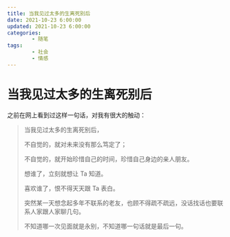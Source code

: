 ```yaml
---
title: 当我见过太多的生离死别后
date: 2021-10-23 6:00:00
updated: 2021-10-23 6:00:00
categories:
        - 随笔
tags:
        - 社会
        - 情感
---
```


# 当我见过太多的生离死别后

之前在网上看到过这样一句话，对我有很大的触动：

> 当我见过太多的生离死别后，
>
> 不自觉的，就对未来没有那么笃定了；
>
> 不自觉的，就开始珍惜自己的时间，珍惜自己身边的亲人朋友。
>
> 想谁了，立刻就想让 Ta 知道。
>
> 喜欢谁了，恨不得天天跟 Ta 表白。
>
> 突然某一天想念起多年不联系的老友，也顾不得疏不疏远，没话找话也要联系人家跟人家聊几句。
>
> 不知道哪一次见面就是永别，不知道哪一句话就是最后一句。
